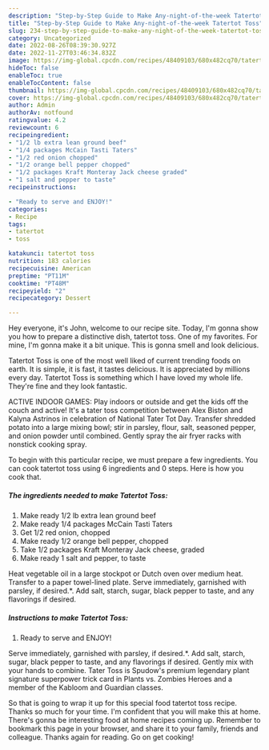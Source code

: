 ```yaml
---
description: "Step-by-Step Guide to Make Any-night-of-the-week Tatertot Toss"
title: "Step-by-Step Guide to Make Any-night-of-the-week Tatertot Toss"
slug: 234-step-by-step-guide-to-make-any-night-of-the-week-tatertot-toss
category: Uncategorized
date: 2022-08-26T08:39:30.927Z
date: 2022-11-27T03:46:34.832Z
image: https://img-global.cpcdn.com/recipes/48409103/680x482cq70/tatertot-toss-recipe-main-photo.jpg
hideToc: false
enableToc: true
enableTocContent: false
thumbnail: https://img-global.cpcdn.com/recipes/48409103/680x482cq70/tatertot-toss-recipe-main-photo.jpg
cover: https://img-global.cpcdn.com/recipes/48409103/680x482cq70/tatertot-toss-recipe-main-photo.jpg
author: Admin
authorAv: notfound
ratingvalue: 4.2
reviewcount: 6
recipeingredient:
- "1/2 lb extra lean ground beef"
- "1/4 packages McCain Tasti Taters"
- "1/2 red onion chopped"
- "1/2 orange bell pepper chopped"
- "1/2 packages Kraft Monteray Jack cheese graded"
- "1 salt and pepper to taste"
recipeinstructions:

- "Ready to serve and ENJOY!"
categories:
- Recipe
tags:
- tatertot
- toss

katakunci: tatertot toss 
nutrition: 183 calories
recipecuisine: American
preptime: "PT11M"
cooktime: "PT48M"
recipeyield: "2"
recipecategory: Dessert

---
```



Hey everyone, it's John, welcome to our recipe site. Today, I'm gonna show you how to prepare a distinctive dish, tatertot toss. One of my favorites. For mine, I'm gonna make it a bit unique. This is gonna smell and look delicious.

Tatertot Toss is one of the most well liked of current trending foods on earth. It is simple, it is fast, it tastes delicious. It is appreciated by millions every day. Tatertot Toss is something which I have loved my whole life. They're fine and they look fantastic.

ACTIVE INDOOR GAMES: Play indoors or outside and get the kids off the couch and active! It&#39;s a tater toss competition between Alex Biston and Kalyna Astrinos in celebration of National Tater Tot Day. Transfer shredded potato into a large mixing bowl; stir in parsley, flour, salt, seasoned pepper, and onion powder until combined. Gently spray the air fryer racks with nonstick cooking spray.


To begin with this particular recipe, we must prepare a few ingredients. You can cook tatertot toss using 6 ingredients and 0 steps. Here is how you cook that.

<!--inarticleads1-->

##### The ingredients needed to make Tatertot Toss:

1. Make ready 1/2 lb extra lean ground beef
1. Make ready 1/4 packages McCain Tasti Taters
1. Get 1/2 red onion, chopped
1. Make ready 1/2 orange bell pepper, chopped
1. Take 1/2 packages Kraft Monteray Jack cheese, graded
1. Make ready 1 salt and pepper, to taste


Heat vegetable oil in a large stockpot or Dutch oven over medium heat. Transfer to a paper towel-lined plate. Serve immediately, garnished with parsley, if desired.*. Add salt, starch, sugar, black pepper to taste, and any flavorings if desired. 

<!--inarticleads2-->

##### Instructions to make Tatertot Toss:


1. Ready to serve and ENJOY!

Serve immediately, garnished with parsley, if desired.*. Add salt, starch, sugar, black pepper to taste, and any flavorings if desired. Gently mix with your hands to combine. Tater Toss is Spudow&#39;s premium legendary plant signature superpower trick card in Plants vs. Zombies Heroes and a member of the Kabloom and Guardian classes. 

So that is going to wrap it up for this special food tatertot toss recipe. Thanks so much for your time. I'm confident that you will make this at home. There's gonna be interesting food at home recipes coming up. Remember to bookmark this page in your browser, and share it to your family, friends and colleague. Thanks again for reading. Go on get cooking!
